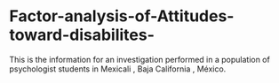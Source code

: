 # Factor-analysis-of-Attitudes-toward-disabilites-
This is the information for an investigation performed in a population of psychologist students in Mexicali , Baja California , México. 
